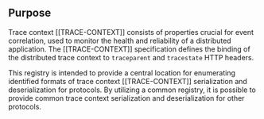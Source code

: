 ## Purpose

Trace context [[TRACE-CONTEXT]] consists of properties crucial for event
correlation, used to monitor the health and reliability of a distributed
application. The [[TRACE-CONTEXT]] specification defines the binding of the
distributed trace context to `traceparent` and
`tracestate` <a
data-cite="TRACE-CONTEXT#trace-context-http-headers-format">HTTP headers</a>.

This registry is intended to provide a central location for enumerating
identified formats of trace context [[TRACE-CONTEXT]] serialization and
deserialization for protocols. By utilizing a common registry, it is possible to
provide common trace context serialization and deserialization for other
protocols.
